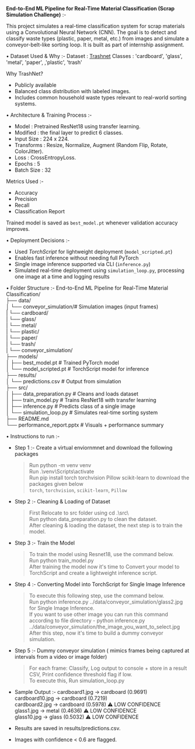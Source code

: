 **End-to-End ML Pipeline for Real-Time Material Classification (Scrap Simulation Challenge)** :- 

This project simulates a real-time classification system for scrap materials using a Convolutional Neural Network (CNN). The goal is to detect and classify waste types (plastic, paper, metal, etc.) from images and simulate a conveyor-belt-like sorting loop.
It is built as part of internship assignment.

• Dataset Used & Why :- 
  Dataset : [Trashnet](https://github.com/garythung/trashnet)
  Classes : 'cardboard', 'glass', 'metal', 'paper', ,'plastic', 'trash'

  Why TrashNet?
  - Publicly available
  - Balanced class distribution with labeled images.
  - Includes common household waste types relevant to real-world sorting systems.
    
• Architecture & Training Process :- 
  - Model : Pretrained ResNet18 using transfer learning.
  - Modified :  the final layer to predict 6 classes.
  - Input Size : 224 x 224.
  - Transforms : Resize, Normalize, Augment (Random Flip, Rotate, ColorJitter).
  - Loss : CrossEntropyLoss.
  - Epochs : 5
  - Batch Size : 32

 Metrics Used :- 
 - Accuracy
 - Precision
 - Recall
 - Classification Report
   
Trained model is saved as `best_model.pt` whenever validation accuracy improves.

• Deployment Decisions :- 
  - Used *TorchScript* for lightweight deployment (`model_scripted.pt`)
  - Enables fast inference without needing full PyTorch
  - Single image inference supported via CLI (`inference.py`)
  - Simulated real-time deployment using `simulation_loop.py`, processing one image at a time and logging results

• Folder Structure :- 
    End-to-End ML Pipeline for Real-Time Material Classification/  
    ├── data/  
    │ └── conveyor_simulation/# Simulation images (input frames)  
    | └── cardboard/  
    | └── glass/  
    | └── metal/  
    | └── plastic/  
    | └── paper/   
    | └── trash/  
    | └── conveyor_simulation/  
    ├── models/  
    │ ├── best_model.pt # Trained PyTorch model  
    │ └── model_scripted.pt # TorchScript model for inference  
    ├── results/  
    │ └── predictions.csv # Output from simulation  
    ├── src/  
    │ ├── data_preparation.py # Cleans and loads dataset  
    │ ├── train_model.py # Trains ResNet18 with transfer learning  
    │ ├── inference.py # Predicts class of a single image  
    │ └── simulation_loop.py # Simulates real-time sorting system  
    ├── README.md  
    └── performance_report.pptx # Visuals + performance summary  

 
 • Instructions to run :- 

  - Step 1 :- Create a virtual enviornmnet and download the following packages  
    > Run python -m venv venv  
    > Run .\venv\Scripts\activate  
    > Run pip install torch torchvision Pillow scikit-learn to download the packages given below  
    `torch`, `torchvision`, `scikit-learn`, `Pillow`   

  - Step 2 :- Cleaning & Loading of Dataset  
    > First Relocate to src folder using cd .\src\  
    > Run python data_preparation.py to clean the dataset.  
    > After cleaning & loading the dataset, the next step is to train the model.  

  - Step 3 :- Train the Model  
    > To train the model using Resnet18, use the command below.  
    > Run python train_model.py  
    > After training the model now it's time to Convert your model to TorchScript and create a lightweight inference script.  

  - Step 4 :- Converting Model into TorchScript for Single Image Inference  
    > To execute this following step, use the command below.  
    > Run python inference.py ../data/conveyor_simulation/glass2.jpg for Single Image Inference.  
    > If you want to use other image you can run this command according to file directory - python inference.py ../data/conveyor_simulation/the_image_you_want_to_select.jpg  
    > After this step, now it's time to build a dummy conveyor simulation.  

  - Step 5 :- Dummy conveyor simulation ( mimics frames being captured at intervals from a video or image folder)  
    > For each frame: Classify, Log output to console + store in a result CSV, Print confidence threshold flag if low.  
    > To execute this, Run simulation_loop.py  

  - Sample Output :- 
     cardboard1.jpg →  cardboard (0.9691)   
     cardboard10.jpg →  cardboard (0.7219)   
     cardboard2.jpg →  cardboard (0.5978) ⚠️ LOW CONFIDENCE  
     glass1.jpg →  metal (0.4636) ⚠️ LOW CONFIDENCE  
     glass10.jpg →  glass (0.5032) ⚠️ LOW CONFIDENCE  
    
  - Results are saved in results/predictions.csv.
  - Images with confidence < 0.6 are flagged.
    

